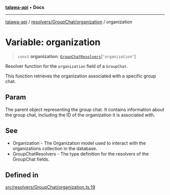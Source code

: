 [**talawa-api**](../../../../README.md) • **Docs**

***

[talawa-api](../../../../modules.md) / [resolvers/GroupChat/organization](../README.md) / organization

# Variable: organization

> `const` **organization**: [`GroupChatResolvers`](../../../../types/generatedGraphQLTypes/type-aliases/GroupChatResolvers.md)\[`"organization"`\]

Resolver function for the `organization` field of a `GroupChat`.

This function retrieves the organization associated with a specific group chat.

## Param

The parent object representing the group chat. It contains information about the group chat, including the ID of the organization it is associated with.

## See

 - Organization - The Organization model used to interact with the organizations collection in the database.
 - GroupChatResolvers - The type definition for the resolvers of the GroupChat fields.

## Defined in

[src/resolvers/GroupChat/organization.ts:19](https://github.com/PalisadoesFoundation/talawa-api/blob/fe65d855b3d1e3e4af621340e7e8bfa0325634c1/src/resolvers/GroupChat/organization.ts#L19)
